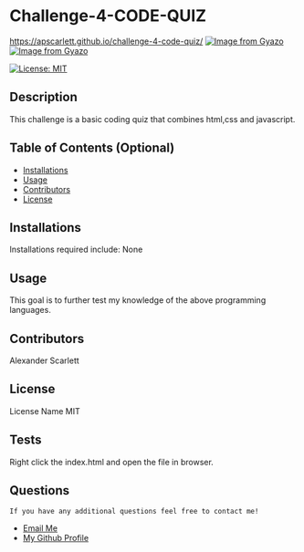 # Challenge-4-CODE-QUIZ

https://apscarlett.github.io/challenge-4-code-quiz/
[![Image from Gyazo](https://i.gyazo.com/2f675e5110220b34900aba240de6647e.png)](https://gyazo.com/2f675e5110220b34900aba240de6647e)
[![Image from Gyazo](https://i.gyazo.com/0b13dde7771aed8471c639e4d1ccd7be.png)](https://gyazo.com/0b13dde7771aed8471c639e4d1ccd7be)

  [![License: MIT](https://img.shields.io/badge/License-MIT-yellow.svg)](https://opensource.org/licenses/MIT) 

 ## Description
  This challenge is a basic coding quiz that combines html,css and javascript.
  
  ## Table of Contents (Optional)
  
  - [Installations](#installations)
  - [Usage](#usage)
  - [Contributors](#contributors)
  - [License](#license)
  
  ## Installations
  Installations required include:
 None

  
  ## Usage
  
 This goal is to further test my knowledge of the above programming languages.
      
  
  ## Contributors
  
  Alexander Scarlett
  
  
 ## License

 License Name MIT
  
  ## Tests
  Right click the index.html and open the file in browser.
  
## Questions
    If you have any additional questions feel free to contact me!
  <ul>
       <li> <a href='mailto://undefined?subject="contact me&body"="hi" '> Email Me </a> </li>
        <li> <a href='https://github.com/undefined'> My Github Profile </a> </li>
    </ul>
